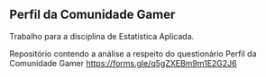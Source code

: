 ## Perfil da Comunidade Gamer

Trabalho para a disciplina de Estatística Aplicada.

Repositório contendo a análise a respeito do questionário Perfil da Comunidade Gamer https://forms.gle/q5gZXEBm9m1E2G2J6
